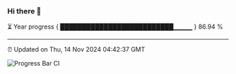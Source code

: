 ### Hi there 👋

⏳ Year progress { ██████████████████████████▁▁▁▁ } 86.94 %

---

⏰ Updated on Thu, 14 Nov 2024 04:42:37 GMT

![Progress Bar CI](https://github.com/IshwaranRudhara/GIT-ACTION/workflows/Progress%20Bar%20CI/badge.svg)
